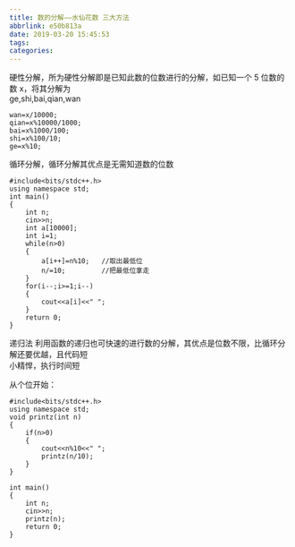 ```yaml
---
title: 数的分解——水仙花数 三大方法
abbrlink: e50b813a
date: 2019-03-20 15:45:53
tags:
categories:
---
```


<!--more-->

<p>硬性分解，所为硬性分解即是已知此数的位数进行的分解，如已知一个 5 位数的数 x，将其分解为<br />
ge,shi,bai,qian,wan</p>

<pre class="has">
<code class="language-cpp">wan=x/10000;
qian=x%10000/1000;
bai=x%1000/100; 
shi=x%100/10;
ge=x%10;</code></pre>

<p>循环分解，循环分解其优点是无需知道数的位数</p>

<pre class="has">
<code class="language-cpp">#include&lt;bits/stdc++.h&gt;
using namespace std;
int main()
{
	int n;
	cin&gt;&gt;n;
	int a[10000];
	int i=1;
	while(n&gt;0)
	{
		a[i++]=n%10;   //取出最低位 
		n/=10;         //把最低位拿走 
	}
	for(i--;i&gt;=1;i--)
	{
		cout&lt;&lt;a[i]&lt;&lt;" ";
	}
	return 0;
}</code></pre>

<p>递归法 利用函数的递归也可快速的进行数的分解，其优点是位数不限，比循环分解还要优越，且代码短<br />
小精悍，执行时间短</p>

<p>从个位开始：</p>

<pre class="has">
<code class="language-cpp">#include&lt;bits/stdc++.h&gt;
using namespace std;
void printz(int n)
{
	if(n&gt;0)
	{
		cout&lt;&lt;n%10&lt;&lt;" ";
		printz(n/10);
	}
}

int main()
{
	int n;
	cin&gt;&gt;n;
	printz(n); 
	return 0;
}
</code></pre>

<p> </p>

